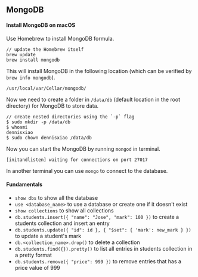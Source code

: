 ## MongoDB

#### Install MongoDB on macOS

Use Homebrew to install MongoDB formula.

```
// update the Homebrew itself
brew update
brew install mongodb
```

This will install MongoDB in the following location (which can be verified by `brew info mongodb`).

```
/usr/local/var/Cellar/mongodb/
```

Now we need to create a folder in `/data/db` (default location in the root directory) for MongoDB to store data.

```
// create nested directories using the `-p` flag
$ sudo mkdir -p /data/db
$ whoami
dennisxiao
$ sudo chown dennisxiao /data/db
```

Now you can start the MongoDB by running `mongod` in terminal.

```
[initandlisten] waiting for connections on port 27017
```

In another terminal you can use `mongo` to connect to the database.

#### Fundamentals

- `show dbs` to show all the database
- `use <database_name>` to use a database or create one if it doesn't exist
- `show collections` to show all collections
- `db.students.insert({ "name": "Jose", "mark": 100 })` to create a students collection and insert an entry
- `db.students.update({ "id": id }, { "$set": { 'mark': new_mark } })` to update a student's mark
- `db.<collection_name>.drop()` to delete a collection
- `db.students.find({}).pretty()` to list all entries in students collection in a pretty format
- `db.students.remove({ "price": 999 })` to remove entries that has a price value of 999
